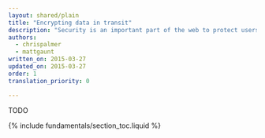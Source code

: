 ```yaml
---
layout: shared/plain
title: "Encrypting data in transit"
description: "Security is an important part of the web to protect users and moving forward TLS support will be required to use new and exciting APIs in the future."
authors:
  - chrispalmer
  - mattgaunt
written_on: 2015-03-27
updated_on: 2015-03-27
order: 1
translation_priority: 0

---
```

<p class="intro">
TODO
</p>

{% include fundamentals/section_toc.liquid %}
